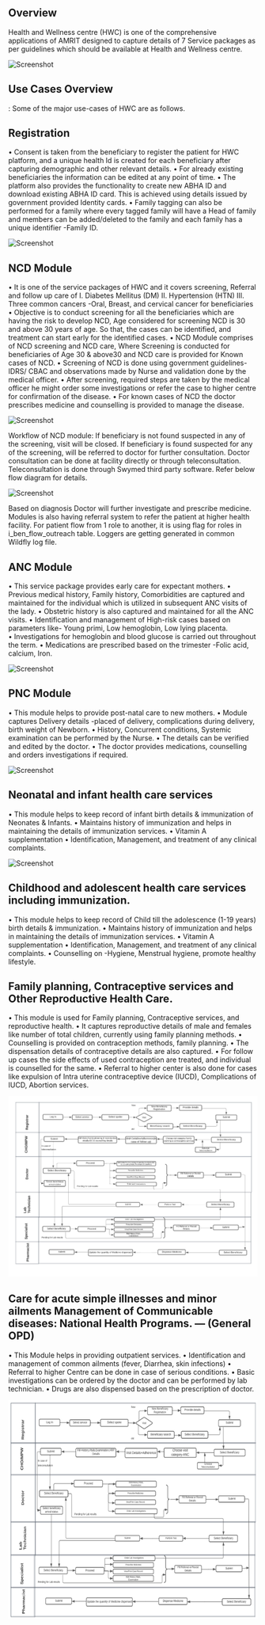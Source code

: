 ## Overview 

Health and Wellness centre (HWC) is one of the comprehensive applications of AMRIT designed to capture details of 7 Service packages as per guidelines which should be available at Health and Wellness centre.

![Screenshot](/module-guides/img/hwc-overview.png)

## Use Cases Overview
: Some of the major use-cases of HWC are as follows.

## Registration  
•	Consent is taken from the beneficiary to register the patient for HWC platform, and a unique health Id is created for each beneficiary after capturing demographic and other relevant details. 
•	For already existing beneficiaries the information can be edited at any point of time.
•	The platform also provides the functionality to create new ABHA ID and download existing ABHA ID card. This is achieved using details issued by government provided Identity cards.
•	Family tagging can also be performed for a family where every tagged family will have a Head of family and members can be added/deleted to the family and each family has a unique identifier -Family ID.

![Screenshot](/module-guides/img/hwc-registration-flow.png)

## NCD Module
•	It is one of the service packages of HWC and it covers screening, Referral and follow up care of 
I.	Diabetes Mellitus (DM)
II.	Hypertension (HTN)
III.	Three common cancers -Oral, Breast, and cervical cancer for beneficiaries 
•	Objective is to conduct screening for all the beneficiaries which are having the risk to develop NCD, Age considered for screening NCD is 30 and above 30 years of age. So that, the cases can be identified, and treatment can start early for the identified cases.
•	NCD Module comprises of NCD screening and NCD care, Where Screening is conducted for beneficiaries of Age 30 & above30 and NCD care is provided for Known cases of NCD.
•	Screening of NCD is done using government guidelines- IDRS/ CBAC and observations made by Nurse and validation done by the medical officer.
•	After screening, required steps are taken by the medical officer he might order some investigations or refer the case to higher centre for confirmation of the disease.
•	For known cases of NCD the doctor prescribes medicine and counselling is provided to manage the disease.

![Screenshot](/module-guides/img/hwc-ncd-flow.png)


Workflow of NCD module:
If beneficiary is not found suspected in any of the screening, visit will be closed.
If beneficiary is found suspected for any of the screening, will be referred to doctor for further consultation.
Doctor consultation can be done at facility directly or through teleconsultation.
Teleconsultation is done through Swymed third party software. Refer below flow diagram for details.

![Screenshot](/module-guides/img/hwc-teleconsultation-flow.png)

Based on diagnosis Doctor will further investigate and prescribe medicine.
Modules is also having referral system to refer the patient at higher health facility.
For patient flow from 1 role to another, it is using flag for roles in i_ben_flow_outreach table.
Loggers are getting generated in common Wildfly log file.


## ANC Module
•	This service package provides early care for expectant mothers.
•	Previous medical history, Family history, Comorbidities are captured and maintained for the individual which is utilized in subsequent ANC visits of the lady.
•	Obstetric history is also captured and maintained for all the ANC visits.
•	Identification and management of High-risk cases based on parameters like- Young primi, Low hemoglobin, Low lying placenta.  
•	Investigations for hemoglobin and blood glucose is carried out throughout the term.
•	Medications are prescribed based on the trimester -Folic acid, calcium, Iron.

![Screenshot](/module-guides/img/hwc-anc-flow.png)


## PNC Module
•	This module helps to provide post-natal care to new mothers.
•	Module captures Delivery details -placed of delivery, complications during delivery, birth weight of Newborn.
•	History, Concurrent conditions, Systemic examination can be performed by the Nurse. 
•	The details can be verified and edited by the doctor.
•	The doctor provides medications, counselling and orders investigations if required.

![Screenshot](/module-guides/img/hwc-pnc-flow.png)

## Neonatal and infant health care services
•	This module helps to keep record of infant birth details & immunization of Neonates & Infants.
•	Maintains history of immunization and helps in maintaining the details of immunization services.
•	Vitamin A supplementation 
•	Identification, Management, and treatment of any clinical complaints.

![Screenshot](/module-guides/img/hwc-neonatal-flow.png)

## Childhood and adolescent health care services including immunization.
•	This module helps to keep record of Child till the adolescence (1-19 years) birth details & immunization.
•	Maintains history of immunization and helps in maintaining the details of immunization services.
•	Vitamin A supplementation 
•	Identification, Management, and treatment of any clinical complaints.
•	Counselling on -Hygiene, Menstrual hygiene, promote healthy lifestyle.


## Family planning, Contraceptive services and Other Reproductive Health Care. 
•	  This module is used for Family planning, Contraceptive services, and reproductive health.
•	It captures reproductive details of male and females like number of total children, currently using family planning methods. 
•	Counselling is provided on contraception methods, family planning.
•	The dispensation details of contraceptive details are also captured.
•	For follow up cases the side effects of used contraception are treated, and individual is counselled for the same.
•	Referral to higher center is also done for cases like expulsion of Intra uterine contraceptive device (IUCD), Complications of IUCD, Abortion services.

![amrit-image](./img/hwc-family-planning-flow.png)

## Care for acute simple illnesses and minor ailments Management of Communicable diseases: National Health Programs. — (General OPD) 
•	This Module helps in providing outpatient services.
•	Identification and management of common ailments (fever, Diarrhea, skin infections)
•	 Referral to higher Centre can be done in case of serious conditions.
•	Basic investigations can be ordered by the doctor and can be performed by lab technician.
•	Drugs are also dispensed based on the prescription of doctor.

![amrit-image](./img/hwc-communicable-disease-flow.png)